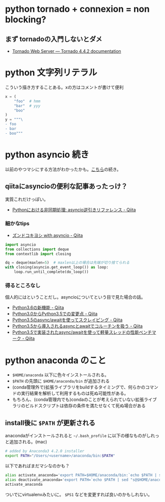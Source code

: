 # python tornado + connexion = non blocking?

## まず tornadoの入門しないとダメ

- [Tornado Web Server — Tornado 4.4.2 documentation](http://www.tornadoweb.org/en/stable/)

# python 文字列リテラル

こういう描き方することある。xの方はコメントが書けて便利

```python
x = (
    "foo"  # hmm
    "bar"  # yyy
    "boo"
)
y = """\
- foo
- bar
- boo"""
```

# python asyncio 続き

以前のやつマシにする方法がわかったかも。[こちら](../20160929/example_asyncio/)の続き。

## qiitaにasyncioの便利な記事あったっけ？

実質これだけっぽい。

- [Pythonにおける非同期処理: asyncio逆引きリファレンス - Qiita](http://qiita.com/icoxfog417/items/07cbf5110ca82629aca0)

### 細かなtips

- [ズンドコキヨシ with asyncio - Qiita](http://qiita.com/sharow/items/873cd32fa28f1334bce5)

```python
import asyncio
from collections import deque
from contextlib import closing

dq = deque(maxlen=5)  # maxlen以上の場合は先端が切り捨てられる
with closing(asyncio.get_event_loop()) as loop:
    loop.run_until_complete(do_loop())
```

### 得るところなし

個人的にはということだし。asyncioについてという目で見た場合の話。

- [Python3.6の新機能 - Qiita](http://qiita.com/ksato9700/items/ed839a6db6a671fd31e6)
- [Python3.0からPython3.5での変更点 - Qiita](http://qiita.com/CS_Toku/items/32028e65a8bfa97266d6)
- [Python3.5のasync/awaitを使ってスクレイピング - Qiita](http://qiita.com/yasunori/items/03229bfa161e6dc2ea61)
- [Python3.5から導入されるasyncとawaitでコルーチンを扱う - Qiita](http://qiita.com/Lspeciosum/items/98e05c7495369ab9d102)
- [Python3.5で実装されたasync/awaitを使って軽量スレッドの性能ベンチマーク - Qiita](http://qiita.com/haminiku/items/0aaf87e9a52ed41b60a7)


# python anaconda のこと

- `$HOME/anaconda` 以下に色々インストールされる。
- `$PATH` の先頭に `$HOME/anaconda/bin` が追加される
- (conda管理外で)拡張ライブラリをbuildするタイミングで、何らかのコマンドの実行結果を解析して利用するものは死ぬ可能性がある。
- もちろん、(conda管理内でも)condaのことが考えられていない拡張ライブラリのビルドスクリプトは依存の条件を満たせなくて死ぬ場合がある

## install後に `$PATH` が更新される

anacondaがインストールされると `~/.bash_profile` に以下の様なものがしれっと追加される。(mac)

```bash
# added by Anaconda3 4.2.0 installer
export PATH="/Users/<username>/anaconda/bin:$PATH"
```

以下であればまだマシなのかも？

```bash
alias activate_anaconda='export PATH=$HOME/anaconda/bin:`echo $PATH | sed "s@$HOME/anaconda/bin:@@g"`'
alias deactivate_anaconda='export PATH=`echo $PATH | sed "s@$HOME/anaconda/bin:@@g"`'
activate_anaconda
```

ついでにvirtualenvみたいに。 `$PS1` などを変更すれば良いのかもしれない。
